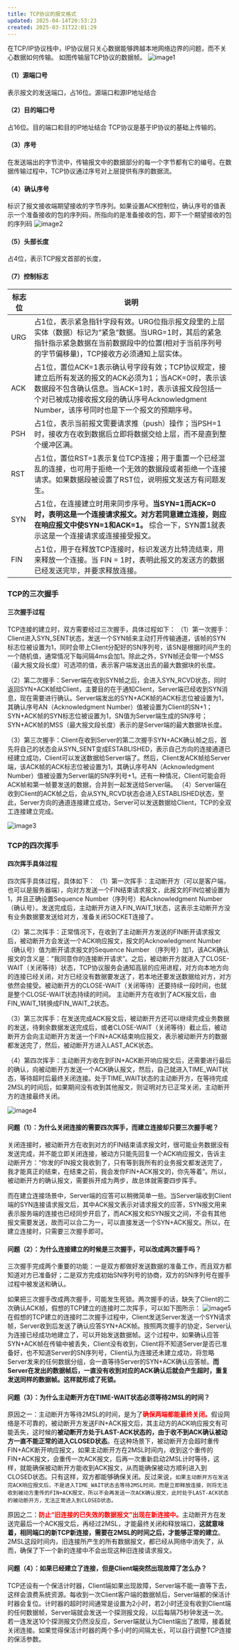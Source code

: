 ```yaml
---
title: TCP协议的报文格式
updated: 2025-04-14T20:53:23
created: 2025-03-31T22:01:29
---
```


在TCP/IP协议栈中，IP协议层只关心数据能够跨越本地网络边界的问题，而不关心数据如何传输。
如图传输层TCP协议的数据帧。
![image1](../../../../resources/8b808fac715b40269dc0f30742e4911b.png)
#### （1）源端口号
表示报文的发送端口，占16位。源端口和源IP地址结合
#### （2）目的端口号
占16位。目的端口和目的IP地址结合
TCP协议是基于IP协议的基础上传输的。
#### （3）序号
在发送端出的字节流中，传输报文中的数据部分的每一个字节都有它的编号。在数据传输过程中，TCP协议通过序号对上层提供有序的数据流。
#### （4）确认序号
标识了报文接收端期望接收的字节序列。如果设置ACK控制位，确认序号的值表示一个准备接收的包的序列码，所指向的是准备接收的包，即下一个期望接收的包的序列码
![image2](../../../../resources/9abcc14774204d1384f235e45c7a5801.png)

#### （5）头部长度
占4位，表示TCP报文首部的长度，
#### （7）控制标志

| **标志位** | **说明** |
|----|----|
| URG | 占1位，表示紧急指针字段有效。URG位指示报文段里的上层实体（数据）标记为“紧急”数据。当URG=1时，其后的紧急指针指示紧急数据在当前数据段中的位置(相对于当前序列号的字节偏移量)，TCP接收方必须通知上层实体。 |
| ACK | 占1位，置位ACK=1表示确认号字段有效；TCP协议规定，接建立后所有发送的报文的ACK必须为1；当ACK=0时，表示该数据段不包含确认信息。当ACK=1时，表示该报文段包括一个对已被成功接收报文段的确认序号Acknowledgment Number，该序号同时也是下一个报文的预期序号。 |
| PSH | 占1位，表示当前报文需要请求推（push）操作；当PSH=1时，接收方在收到数据后立即将数据交给上层，而不是直到整个缓冲区满。 |
| RST | 占1位，置位RST=1表示复位TCP连接；用于重置一个已经混乱的连接，也可用于拒绝一个无效的数据段或者拒绝一个连接请求。如果数据段被设置了RST位，说明报文发送方有问题发生。 |
| SYN | 占1位，在连接建立时用来同步序号。**当SYN=1而ACK=0时，表明这是一个连接请求报文。对方若同意建立连接，则应在响应报文中使SYN=1和ACK=1。** 综合一下，SYN置1就表示这是一个连接请求或连接接受报文。 |
| FIN | 占1位，用于在释放TCP连接时，标识发送方比特流结束，用来释放一个连接。当 FIN = 1时，表明此报文的发送方的数据已经发送完毕，并要求释放连接。 |

### TCP的三次握手
#### 三次握手过程
TCP连接的建立时，双方需要经过三次握手，具体过程如下：
（1）第一次握手：Client进入SYN_SENT状态，发送一个SYN帧来主动打开传输通道，该帧的SYN标志位被设置为1，同时会带上Client分配好的SN序列号，该SN是根据时间产生的一个随机值，通常情况下每间隔4ms会加1。除此之外，SYN帧还会带一个MSS（最大报文段长度）可选项的值，表示客户端发送出去的最大数据块的长度。

（2）第二次握手：Server端在收到SYN帧之后，会进入SYN_RCVD状态，同时返回SYN+ACK帧给Client，主要目的在于通知Client，Server端已经收到SYN消息，现在需要进行确认。Server端发出的SYN+ACK帧的ACK标志位被设置为1，其确认序号AN（Acknowledgment
Number）值被设置为Client的SN+1；SYN+ACK帧的SYN标志位被设置为1，SN值为Server端生成的SN序号；SYN+ACK帧的MSS（最大报文段长度）表示的是Server端的最大数据块长度。

（3）第三次握手：Client在收到Server的第二次握手SYN+ACK确认帧之后，首先将自己的状态会从SYN_SENT变成ESTABLISHED，表示自己方向的连接通道已经建立成功，Client可以发送数据给Server端了。然后，Client发ACK帧给Server端，该ACK帧的ACK标志位被设置为1，其确认序号AN（Acknowledgment
Number）值被设置为Server端的SN序列号+1。还有一种情况，Client可能会将ACK帧和第一帧要发送的数据，合并到一起发送给Server端。
（4）Server端在收到Client的ACK帧之后，会从SYN_RCVD状态会进入ESTABLISHED状态，至此，Server方向的通道连接建立成功，Server可以发送数据给Client，TCP的全双工连接建立完成。

![image3](../../../../resources/56605422833b4b24a79749b36d3d6f96.png)

### TCP的四次挥手
#### 四次挥手具体过程
四次挥手具体过程，具体如下：
（1）第一次挥手：主动断开方（可以是客户端，也可以是服务器端），向对方发送一个FIN结束请求报文，此报文的FIN位被设置为1，并且正确设置Sequence
Number（序列号）和Acknowledgment
Number（确认号）。发送完成后，主动断开方进入FIN_WAIT_1状态，这表示主动断开方没有业务数据要发送给对方，准备关闭SOCKET连接了。

（2）第二次挥手：正常情况下，在收到了主动断开方发送的FIN断开请求报文后，被动断开方会发送一个ACK响应报文，报文的Acknowledgment
Number（确认号）值为断开请求报文的Sequence Number
（序列号）加1，该ACK确认报文的含义是：“我同意你的连接断开请求”。之后，被动断开方就进入了CLOSE-WAIT（关闭等待）状态，TCP协议服务会通知高层的应用进程，对方向本地方向的连接已经关闭，对方已经没有数据要发送了，若本地还要发送数据给对方，对方依然会接受。被动断开方的CLOSE-WAIT（关闭等待）还要持续一段时间，也就是整个CLOSE-WAIT状态持续的时间。
主动断开方在收到了ACK报文后，由FIN_WAIT_1转换成FIN_WAIT_2状态。

（3）第三次挥手：在发送完成ACK报文后，被动断开方还可以继续完成业务数据的发送，待剩余数据发送完成后，或者CLOSE-WAIT（关闭等待）截止后，被动断开方会向主动断开方发送一个FIN+ACK结束响应报文，表示被动断开方的数据都发送完了，然后，被动断开方进入LAST_ACK状态。

（4）第四次挥手：主动断开方收在到FIN+ACK断开响应报文后，还需要进行最后的确认，向被动断开方发送一个ACK确认报文，然后，自己就进入TIME_WAIT状态，等待超时后最终关闭连接。处于TIME_WAIT状态的主动断开方，在等待完成2MSL的时间后，如果期间没有收到其他报文，则证明对方已正常关闭，主动断开方的连接最终关闭。

![image4](../../../../resources/80722daa8165446ea8f5655c285041e9.png)

#### 问题（1）：为什么关闭连接的需要四次挥手，而建立连接却只要三次握手呢？
关闭连接时，被动断开方在收到对方的FIN结束请求报文时，很可能业务数据没有发送完成，并不能立即关闭连接，被动方只能先回复一个ACK响应报文，告诉主动断开方：“你发的FIN报文我收到了，只有等到我所有的业务报文都发送完了，我才能真正的结束，在结束之前，我会发你FIN+ACK报文的，你先等着”。所以，被动断开方的确认报文，需要拆开成为两步，故总体就需要四步挥手。

而在建立连接场景中，Server端的应答可以稍微简单一些。当Server端收到Client端的SYN连接请求报文后，其中ACK报文表示对请求报文的应答，SYN报文用来表示服务端的连接也已经同步开启了，而ACK报文和SYN报文之间，不会有其他报文需要发送，故而可以合二为一，可以直接发送一个SYN+ACK报文。所以，在建立连接时，只需要三次握手即可。
#### 问题（2）：为什么连接建立的时候是三次握手，可以改成两次握手吗？
三次握手完成两个重要的功能：一是双方都做好发送数据的准备工作，而且双方都知道对方已准备好；二是双方完成初始SN序列号的协商，双方的SN序列号在握手过程中被发送和确认。

如果把三次握手改成两次握手，可能发生死锁。两次握手的话，缺失了Client的二次确认ACK帧，假想的TCP建立的连接时二次挥手，可以如下图所示：
![image5](../../../../resources/63ac3c823137493c8b0c956742313620.png)
在假想的TCP建立的连接时二次握手过程中，Client发送Server发送一个SYN请求帧，Server收到后发送了确认应答SYN+ACK帧。按照两次握手的协定，Server认为连接已经成功地建立了，可以开始发送数据帧。这个过程中，如果确认应答SYN+ACK帧在传输中被丢失，Client没有收到，Client将不知道Server是否已准备好，也不知道Server的SN序列号，Client认为连接还未建立成功，将忽略Server发来的任何数据分组，会一直等待Server的SYN+ACK确认应答帧。**而Server在发出的数据帧后，一直没有收到对应的ACK确认后就会产生超时，重复发送同样的数据帧。这样就形成了死锁。**

#### 问题（3）：为什么主动断开方在TIME-WAIT状态必须等待2MSL的时间？
原因之一：主动断开方等待2MSL的时间，是为了<strong style="color:red">确保两端都能最终关闭。</strong>假设网络是不可靠的，被动断开方发送FIN+ACK报文后，其主动方的ACK响应报文有可能丢失，这时候的**被动断开方处于LAST-ACK状态的，由于收不到ACK确认被动方一直不能正常的进入CLOSED状态**。在这种场景下，被动断开方会超时重传FIN+ACK断开响应报文，如果主动断开方在2MSL时间内，收到这个重传的FIN+ACK报文，会重传一次ACK报文，后再一次重新启动2MSL计时等待，这样，就能确保被动断开方能收到ACK报文，从而能确保被动方顺利进入到CLOSED状态。只有这样，双方都能够确保关闭。反过来说，`如果主动断开方在发送完ACK响应报文后，不是进入TIME_WAIT状态去等待2MSL时间，而是立即释放连接，则将无法收到被动方重传的FIN+ACK报文，所以不会再发送一次ACK确认报文，此时处于LAST-ACK状态的被动断开方，无法正常进入到CLOSED状态。`

原因之二：<strong style="color:red">防止“旧连接的已失效的数据报文”出现在新连接中。</strong>主动断开方在发送完最后一个ACK报文后，再经过2MSL，才能最终关闭和释放端口，**这就意味着，相同端口的新TCP新连接，需要在2MSL的时间之后，才能够正常的建立**。2MSL这段时间内，旧连接所产生的所有数据报文，都已经从网络中消失了，从而，确保了下一个新的连接中不会出现这种旧连接请求报文。

#### 问题（4）：如果已经建立了连接，但是Client端突然出现故障了怎么办？
TCP还设有一个保活计时器，Client端如果出现故障，Server端不能一直等下去，这样会浪费系统资源。每收到一次Client客户端的数据帧后，Server端都的保活计时器会复位。计时器的超时时间通常是设置为2小时，若2小时还没有收到Client端的任何数据帧，Server端就会发送一个探测报文段，以后每隔75秒钟发送一次。若一连发送10个探测报文仍然没反应，Server端就认为Client端出了故障，接着就关闭连接。如果觉得保活计时器的两个多小时的间隔太长，可以自行调整TCP连接的保活参数。

